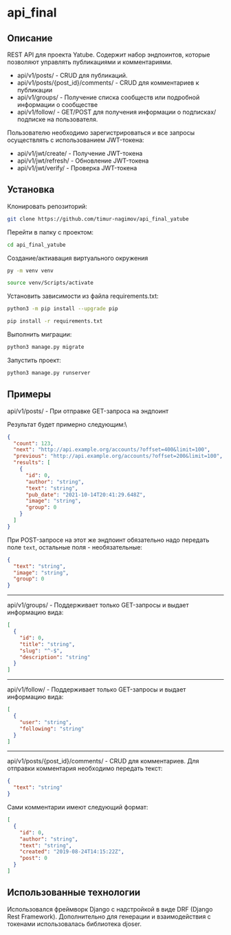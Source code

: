 # api_final
## Описание
REST API для проекта Yatube.
Содержит набор эндпоинтов, которые позволяют управлять публикациями и комментариями.

* api/v1/posts/ - CRUD для публикаций.
* api/v1/posts/{post_id}/comments/ - CRUD для комментариев к публикации
* api/v1/groups/ - Получение списка сообществ или подробной информации о сообществе
* api/v1/follow/ - GET/POST для получения информации о подписках/подписке на пользователя.

Пользователю необходимо зарегистрироваться и все запросы осуществлять с использованием JWT-токена:
* api/v1/jwt/create/ - Получение JWT-токена
* api/v1/jwt/refresh/ - Обновление JWT-токена
* api/v1/jwt/verify/ - Проверка JWT-токена
## Установка
Клонировать репозиторий:

```bash
git clone https://github.com/timur-nagimov/api_final_yatube
```

Перейти в папку с проектом:

```bash
cd api_final_yatube
```

Создание/актиавация виртуального окружения

```bash
py -m venv venv
```
  
```bash
source venv/Scripts/activate
```

Установить зависимости из файла requirements.txt:

```bash
python3 -m pip install --upgrade pip
```

```bash
pip install -r requirements.txt
```

Выполнить миграции:

```bash
python3 manage.py migrate
```

Запустить проект:

```bash
python3 manage.py runserver
```

## Примеры
api/v1/posts/ - При отправке GET-запроса на эндпоинт

Результат будет примерно следующим:\
```json
{
  "count": 123,
  "next": "http://api.example.org/accounts/?offset=400&limit=100",
  "previous": "http://api.example.org/accounts/?offset=200&limit=100",
  "results": [
    {
      "id": 0,
      "author": "string",
      "text": "string",
      "pub_date": "2021-10-14T20:41:29.648Z",
      "image": "string",
      "group": 0
    }
  ]
}
```
При POST-запросе на этот же эндпоинт обязательно надо передать поле `text`, остальные поля - необязательные:
```json
{
  "text": "string",
  "image": "string",
  "group": 0
}
```
----
api/v1/groups/ - Поддерживает только GET-запросы и выдает информацию вида:
```json
[
  {
    "id": 0,
    "title": "string",
    "slug": "^-$",
    "description": "string"
  }
]
```
----
api/v1/follow/ - Поддерживает только GET-запросы и выдает информацию вида:
```json
[
  {
    "user": "string",
    "following": "string"
  }
]
```
----
api/v1/posts/{post_id}/comments/ - CRUD для комментариев. Для отправки комментария необходимо передать текст:
```json
{
  "text": "string"
}
```
Сами комментарии имеют следующий формат:
```json
[
  {
    "id": 0,
    "author": "string",
    "text": "string",
    "created": "2019-08-24T14:15:22Z",
    "post": 0
  }
]
```

## Использованные технологии
Использовался фреймворк Django с надстройкой в виде DRF (Django Rest Framework).
Дополнительно для генерации и взаимодействия с токенами использовалась библиотека djoser.